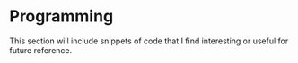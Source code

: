 # Programming

This section will include snippets of code that I find interesting or useful for
future reference.
